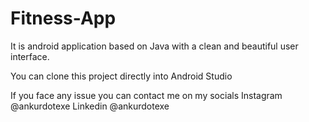 # Fitness-App
It is android application based on Java with a clean and beautiful user interface.

You can clone this project directly into Android Studio

If you face any issue you can contact me on my socials
Instagram @ankurdotexe
Linkedin @ankurdotexe
